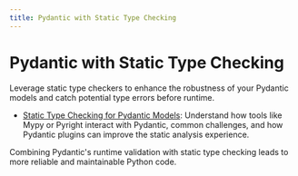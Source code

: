 ```yaml
---
title: Pydantic with Static Type Checking
---
```


# Pydantic with Static Type Checking

Leverage static type checkers to enhance the robustness of your Pydantic models and catch potential type errors before runtime.

- [Static Type Checking for Pydantic Models](./static-analysis.md): Understand how tools like Mypy or Pyright interact with Pydantic, common challenges, and how Pydantic plugins can improve the static analysis experience.

Combining Pydantic's runtime validation with static type checking leads to more reliable and maintainable Python code.

